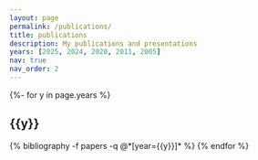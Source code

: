 ```yaml
---
layout: page
permalink: /publications/
title: publications
description: My publications and presentations
years: [2025, 2024, 2020, 2011, 2005]
nav: true
nav_order: 2
---
```

<!-- _pages/publications.md -->
<div class="publications">

{%- for y in page.years %}
  <h2 class="year">{{y}}</h2>
  {% bibliography -f papers -q @*[year={{y}}]* %}
{% endfor %}

</div>
